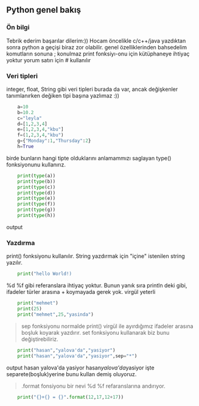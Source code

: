 ## Python genel bakış

### Ön bilgi
Tebrik ederim başarılar dilerim:))
Hocam öncelikle c/c++/java yazdıktan sonra python a geçişi biraz zor olabilir. genel özelliklerinden bahsedelim
komutların sonuna ; konulmaz
print fonksiyı-onu için kütüphaneye ihtiyaç yoktur
yorum satırı için # kullanılır
### Veri tipleri
integer, float, String gibi veri tipleri burada da var, ancak değişkenler tanımlanırken değiken tipi başına yazlımaz :))
````python
    a=10
    b=10.2
    c="leyla"
    d=[1,2,3,4]
    e=[1,2,3,4,"kbu"]
    f=(1,2,3,4,"kbu")
    g={"Monday":1,"Thursday":2}
    h=True
````
birde bunların hangi tipte olduklarını anlamammızı saglayan type() fonksiyonunu kullanırız.
````python
    print(type(a))
    print(type(b))
    print(type(c))
    print(type(d))
    print(type(e))
    print(type(f))
    print(type(g))
    print(type(h))
````
output


### Yazdırma
print() fonksiyonu kullanılır. String yazdırmak için "içine" istenilen string yazılır.
````python
    print("hello World!)
````
%d %f gibi referanslara ihtiyaç yoktur. Bunun yanık sıra println deki gibi, ifadeler türler arasına + koymayada gerek yok. virgül yeterli
````python   
    print("mehmet")
    print(25)
    print("mehmet",25,"yasinda")
````
> sep fonksiyonu 
normalde print() virgül ile ayırdığımız ifadeler arasına boşluk koyarak yazdırır. set fonksiyonu kullanarak biz bunu değiştirebiliriz.
````python
    print("hasan","yalova'da","yasiyor")
    print("hasan","yalova'da","yasiyor",sep="*")
````
output
hasan yalova'da yasiyor
hasan*yalova'da*yasiyor
işte separete(boşluk)yerine bunu kullan demiş oluyoruz.
>.format fonsiyonu
bir nevi %d %f refaranslarına andırıyor.
````python
    print("{}+{} = {}".format(12,17,12+17))